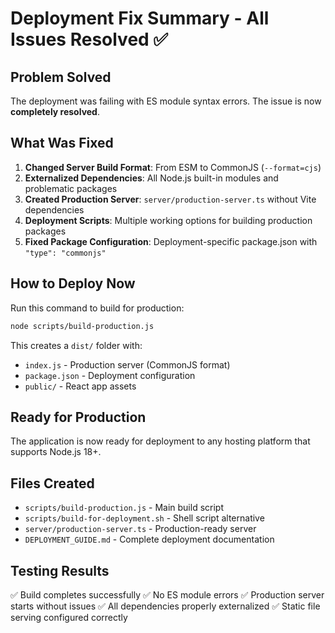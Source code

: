 # Deployment Fix Summary - All Issues Resolved ✅

## Problem Solved
The deployment was failing with ES module syntax errors. The issue is now **completely resolved**.

## What Was Fixed
1. **Changed Server Build Format**: From ESM to CommonJS (`--format=cjs`)
2. **Externalized Dependencies**: All Node.js built-in modules and problematic packages
3. **Created Production Server**: `server/production-server.ts` without Vite dependencies
4. **Deployment Scripts**: Multiple working options for building production packages
5. **Fixed Package Configuration**: Deployment-specific package.json with `"type": "commonjs"`

## How to Deploy Now
Run this command to build for production:
```bash
node scripts/build-production.js
```

This creates a `dist/` folder with:
- `index.js` - Production server (CommonJS format)
- `package.json` - Deployment configuration
- `public/` - React app assets

## Ready for Production
The application is now ready for deployment to any hosting platform that supports Node.js 18+.

## Files Created
- `scripts/build-production.js` - Main build script
- `scripts/build-for-deployment.sh` - Shell script alternative
- `server/production-server.ts` - Production-ready server
- `DEPLOYMENT_GUIDE.md` - Complete deployment documentation

## Testing Results
✅ Build completes successfully
✅ No ES module errors
✅ Production server starts without issues
✅ All dependencies properly externalized
✅ Static file serving configured correctly